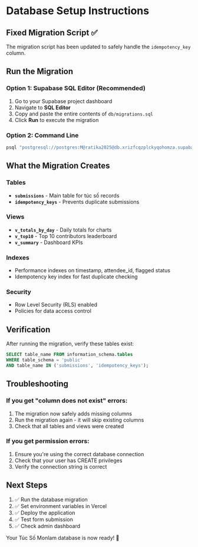 # Database Setup Instructions

## Fixed Migration Script ✅

The migration script has been updated to safely handle the `idempotency_key` column.

## Run the Migration

### Option 1: Supabase SQL Editor (Recommended)
1. Go to your Supabase project dashboard
2. Navigate to **SQL Editor**
3. Copy and paste the entire contents of `db/migrations.sql`
4. Click **Run** to execute the migration

### Option 2: Command Line
```bash
psql "postgresql://postgres:M@ratika2025@db.xrizfcqzplckyqohomza.supabase.co:5432/postgres" -f db/migrations.sql
```

## What the Migration Creates

### Tables
- **`submissions`** - Main table for túc số records
- **`idempotency_keys`** - Prevents duplicate submissions

### Views
- **`v_totals_by_day`** - Daily totals for charts
- **`v_top10`** - Top 10 contributors leaderboard
- **`v_summary`** - Dashboard KPIs

### Indexes
- Performance indexes on timestamp, attendee_id, flagged status
- Idempotency key index for fast duplicate checking

### Security
- Row Level Security (RLS) enabled
- Policies for data access control

## Verification

After running the migration, verify these tables exist:
```sql
SELECT table_name FROM information_schema.tables 
WHERE table_schema = 'public' 
AND table_name IN ('submissions', 'idempotency_keys');
```

## Troubleshooting

### If you get "column does not exist" errors:
1. The migration now safely adds missing columns
2. Run the migration again - it will skip existing columns
3. Check that all tables and views were created

### If you get permission errors:
1. Ensure you're using the correct database connection
2. Check that your user has CREATE privileges
3. Verify the connection string is correct

## Next Steps

1. ✅ Run the database migration
2. ✅ Set environment variables in Vercel
3. ✅ Deploy the application
4. ✅ Test form submission
5. ✅ Check admin dashboard

Your Túc Số Monlam database is now ready! 🙏

